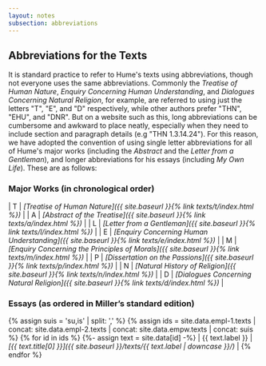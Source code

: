 ```yaml
---
layout: notes
subsection: abbreviations
---
```

## Abbreviations for the Texts

It is standard practice to refer to Hume's texts using abbreviations, though not everyone uses the same abbreviations. Commonly the *Treatise of Human Nature*, *Enquiry Concerning Human Understanding*, and *Dialogues Concerning Natural Religion*, for example, are referred to using just the letters "T", "E", and "D" respectively, while other authors prefer "THN", "EHU", and "DNR". But on a website such as this, long abbreviations can be cumbersome and awkward to place neatly, especially when they need to include section and paragraph details (e.g "THN 1.3.14.24"). For this reason, we have adopted the convention of using single letter abbreviations for all of Hume's major works (including the *Abstract* and the *Letter from a Gentleman*), and longer abbreviations for his essays (including *My Own Life*). These are as follows:

### Major Works (in chronological order)

| T | _[Treatise of Human Nature]({{ site.baseurl }}{% link texts/t/index.html %})_                    |
| A | _[Abstract of the Treatise]({{ site.baseurl }}{% link texts/a/index.html %})_                    |
| L | _[Letter from a Gentleman]({{ site.baseurl }}{% link texts/l/index.html %})_                     |
| E | _[Enquiry Concerning Human Understanding]({{ site.baseurl }}{% link texts/e/index.html %})_      |
| M | _[Enquiry Concerning the Principles of Morals]({{ site.baseurl }}{% link texts/m/index.html %})_ |
| P | _[Dissertation on the Passions]({{ site.baseurl }}{% link texts/p/index.html %})_                |
| N | _[Natural History of Religion]({{ site.baseurl }}{% link texts/n/index.html %})_                 |
| D | _[Dialogues Concerning Natural Religion]({{ site.baseurl }}{% link texts/d/index.html %})_       |

### Essays (as ordered in Miller’s standard edition)

{% assign suis = 'su,is' | split: ',' %}
{% assign ids = site.data.empl-1.texts | concat: site.data.empl-2.texts | concat: site.data.empw.texts | concat: suis %}
{% for id in ids %}
{%- assign text = site.data[id] -%}
| {{ text.label }} | _[{{ text.title[0] }}]({{ site.baseurl }}/texts/{{ text.label | downcase }}/)_ |
{% endfor %}
